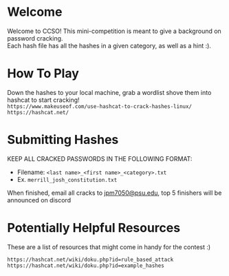 # Welcome 
Welcome to CCSO! This mini-competition is meant to give a background on password cracking. \
Each hash file has all the hashes in a given category, as well as a hint :). 

# How To Play
Down the hashes to your local machine, grab a wordlist shove them into hashcat to start cracking!\
`https://www.makeuseof.com/use-hashcat-to-crack-hashes-linux/` \
`https://hashcat.net/`


# Submitting Hashes
KEEP ALL CRACKED PASSWORDS IN THE FOLLOWING FORMAT:
- Filename: `<last name>_<first name>_<category>.txt`
- Ex. `merrill_josh_constitution.txt`

When finished, email all cracks to jpm7050@psu.edu, top 5 finishers will be announced on discord

# Potentially Helpful Resources 
These are a list of resources that might come in handy for the contest :)

`https://hashcat.net/wiki/doku.php?id=rule_based_attack`\
`https://hashcat.net/wiki/doku.php?id=example_hashes`
